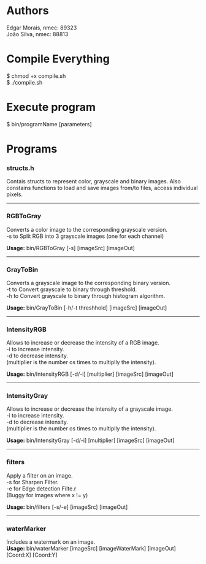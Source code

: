 # Authors
Edgar Morais, nmec: 89323  
João Silva, nmec: 88813

# Compile Everything
$ chmod +x compile.sh  
$ ./compile.sh

# Execute program
$ bin/programName [parameters]

# Programs

### structs.h
Contais structs to represent color, grayscale and binary images. Also constains functions to load and save images from/to files, access individual pixels.
_______________________________________________________________________________________________________________________________
### RGBToGray
Converts a color image to the corresponding grayscale version.  
-s to Split RGB into 3 grayscale images (one for each channel)  

**Usage:** bin/RGBToGray [-s] [imageSrc] [imageOut]
_______________________________________________________________________________________________________________________________
### GrayToBin
Converts a grayscale image to the corresponding binary version.  
-t to Convert grayscale to binary through threshold.  
-h to Convert grayscale to binary through histogram algorithm.  

**Usage:** bin/GrayToBin [-h/-t threshhold] [imageSrc] [imageOut]
_______________________________________________________________________________________________________________________________
### IntensityRGB
Allows to increase or decrease the intensity of a RGB image.  
-i to increase intensity.  
-d to decrease intensity.  
(multiplier is the number os times to multiplly the intensity).  

**Usage:** bin/IntensityRGB [-d/-i] [multiplier] [imageSrc] [imageOut]
_______________________________________________________________________________________________________________________________
### IntensityGray
Allows to increase or decrease the intensity of a grayscale image.  
-i to increase intensity.  
-d to decrease intensity.  
(multiplier is the number os times to multiplly the intensity).  

**Usage:** bin/IntensityGray [-d/-i] [multiplier] [imageSrc] [imageOut]
_______________________________________________________________________________________________________________________________
### filters
Apply a filter on an image.  
-s for Sharpen Filter.  
-e for Edge detection Filte.r  
(Buggy for images where x != y)  

**Usage:** bin/filters [-s/-e] [imageSrc] [imageOut]
_______________________________________________________________________________________________________________________________
### waterMarker
Includes a watermark on an image.  
**Usage:** bin/waterMarker [imageSrc] [imageWaterMark] [imageOut] [Coord:X] [Coord:Y]



